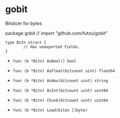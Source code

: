 # gobit
Bitslicer for bytes 

package gobit // import "github.com/futzu/gobit"
```
type Bitn struct {
        // Has unexported fields.
}
```

* ```func (b *Bitn) AsBool() bool```

 * ```func (b *Bitn) AsFloat(bitcount uint) float64```

* ```func (b *Bitn) AsHex(bitcount uint) string```

* ```func (b *Bitn) AsInt(bitcount uint) uint64```

* ```func (b *Bitn) Chunk(bitcount uint) uint64```

* ```func (b *Bitn) Load(bites []byte)```

